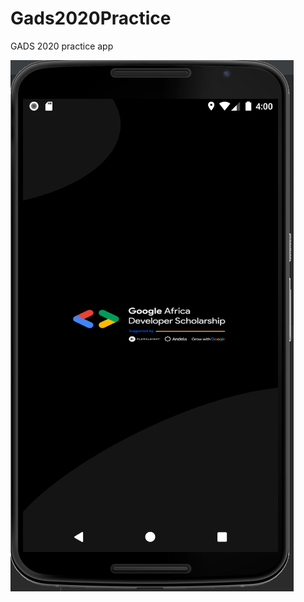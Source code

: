 # Gads2020Practice
GADS 2020 practice app


![Launch UI](https://github.com/zexes/Gads2020Practice/blob/master/launch%20ui.PNG?raw=true)
